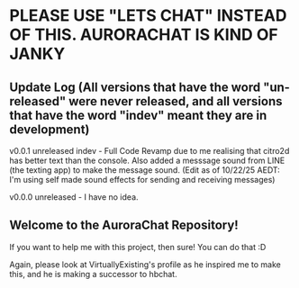 <h1>PLEASE USE "LETS CHAT" INSTEAD OF THIS. AURORACHAT IS KIND OF JANKY</h1>

<h2>Update Log (All versions that have the word "un-released" were never released, and all versions that have the word "indev" meant they are in development)</h2>

v0.0.1 unreleased indev - Full Code Revamp due to me realising that citro2d has better text than the console. Also added a messsage sound from LINE (the texting app) to make the message sound. (Edit as of 10/22/25 AEDT: I'm using self made sound effects for sending and receiving messages)

v0.0.0 unreleased - I have no idea.

<h2>Welcome to the AuroraChat Repository!</h2>
<p>If you want to help me with this project, then sure! You can do that :D</p>
<p>Again, please look at VirtuallyExisting's profile as he inspired me to make this, and he is making a successor to hbchat.</p>
